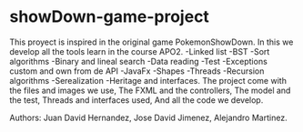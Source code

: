 # showDown-game-project
This proyect is inspired in the original game PokemonShowDown.
In this we develop all the tools learn in the course APO2.
-Linked list
-BST
-Sort algorithms
-Binary and lineal search
-Data reading
-Test
-Exceptions custom and own from de API
-JavaFx
-Shapes
-Threads
-Recursion algorithms
-Serealization
-Heritage and interfaces.
The project come with the files and images we use,
The FXML and the controllers,
The model and the test,
Threads and interfaces used,
And all the code we develop.

Authors:
Juan David Hernandez,
Jose David Jimenez,
Alejandro Martinez.
